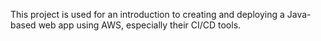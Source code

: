 This project is used for an introduction to creating and deploying a Java-based web app using AWS, especially their CI/CD tools.